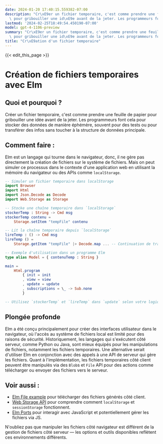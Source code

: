 ```yaml
---
date: 2024-01-20 17:40:15.559382-07:00
description: "Cr\xE9er un fichier temporaire, c'est comme prendre une feuille de papier\
  \ pour gribouiller une id\xE9e avant de la jeter. Les programmeurs font cela pour\u2026"
lastmod: '2024-02-25T18:49:54.450190-07:00'
model: gpt-4-1106-preview
summary: "Cr\xE9er un fichier temporaire, c'est comme prendre une feuille de papier\
  \ pour gribouiller une id\xE9e avant de la jeter. Les programmeurs font cela pour\u2026"
title: "Cr\xE9ation d'un fichier temporaire"
---
```


{{< edit_this_page >}}

# Création de fichiers temporaires avec Elm

## Quoi et pourquoi ?
Créer un fichier temporaire, c'est comme prendre une feuille de papier pour gribouiller une idée avant de la jeter. Les programmeurs font cela pour stocker des données de manière éphémère, souvent pour des tests ou pour transférer des infos sans toucher à la structure de données principale.

## Comment faire :
Elm est un langage qui tourne dans le navigateur, donc, il ne gère pas directement la création de fichiers sur le système de fichiers. Mais on peut simuler ce processus dans le contexte d'une application web en utilisant la mémoire du navigateur ou des APIs comme `localStorage`.

```Elm
-- Simuler un fichier temporaire dans localStorage
import Browser
import Html
import Json.Decode as Decode
import Web.Storage as Storage

-- Stocke une chaîne temporaire dans `localStorage`
stockerTemp : String -> Cmd msg
stockerTemp contenu =
    Storage.setItem "tempFile" contenu

-- Lit la chaîne temporaire depuis `localStorage`
lireTemp : () -> Cmd msg
lireTemp () =
    Storage.getItem "tempFile" |> Decode.map ... -- Continuation de traitement

-- Exemple d'utilisation dans un programme Elm
type alias Model = { contenuTemp : String }

main =
    Html.program
        { init = init
        , view = view
        , update = update
        , subscriptions = \_ -> Sub.none
        }

-- Utilisez `stockerTemp` et `lireTemp` dans `update` selon votre logique métier
```

## Plongée profonde
Elm a été conçu principalement pour créer des interfaces utilisateur dans le navigateur, où l'accès au système de fichiers local est limité pour des raisons de sécurité. Historiquement, les langages qui s'exécutent côté serveur, comme Python ou Java, sont mieux équipés pour les manipulations de fichiers, notamment les fichiers temporaires. Une alternative serait d'utiliser Elm en conjonction avec des appels à une API de serveur qui gère les fichiers. Quant à l'implémentation, les fichiers temporaires côté client peuvent être manipulés via des `Blob`s et `File` API pour des actions comme télécharger ou envoyer des fichiers vers le serveur.

## Voir aussi :
- [Elm File example](https://package.elm-lang.org/packages/elm/file/latest/) pour télécharger des fichiers générés côté client.
- [Web Storage API](https://developer.mozilla.org/fr/docs/Web/API/Web_Storage_API) pour comprendre comment `localStorage` et `sessionStorage` fonctionnent.
- [Elm Ports](https://guide.elm-lang.org/interop/ports.html) pour interagir avec JavaScript et potentiellement gérer les fichiers via JS.

N'oubliez pas que manipuler les fichiers côté navigateur est différent de la gestion de fichiers côté serveur — les options et outils disponibles reflètent ces environnements différents.
